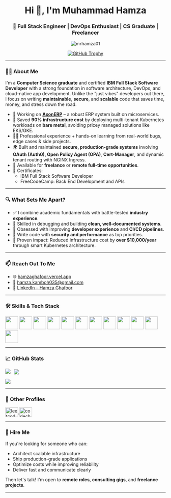 
<h1 align="center">Hi 👋, I'm Muhammad Hamza</h1>
<h3 align="center">🚀 Full Stack Engineer | DevOps Enthusiast | CS Graduate | Freelancer</h3>

<p align="center">
  <img src="https://komarev.com/ghpvc/?username=mrhamza01&label=Profile%20views&color=lightgrey&style=flat" alt="mrhamza01" />
</p>

<p align="center">
  <a href="https://github-profile-trophy.vercel.app/?username=mrhamza01">
    <img src="https://github-profile-trophy.vercel.app/?username=mrhamza01&theme=flat&margin-w=15" alt="GitHub Trophy" />
  </a>
</p>

---

### 👨‍💻 About Me

I'm a **Computer Science graduate** and certified **IBM Full Stack Software Developer** with a strong foundation in software architecture, DevOps, and cloud-native app development. Unlike the "just vibes" developers out there, I focus on writing **maintainable**, **secure**, and **scalable** code that saves time, money, and stress down the road.

- 🔭 Working on **[AxonERP](https://axonerp.com)** – a robust ERP system built on microservices.
- 💸 Saved **90% infrastructure cost** by deploying multi-tenant Kubernetes workloads on **bare metal**, avoiding pricey managed solutions like EKS/GKE.
- 👨‍💻 Professional experience + hands-on learning from real-world bugs, edge cases & side projects.
- 🌍 Built and maintained **secure, production-grade systems** involving **OAuth (Auth0), Open Policy Agent (OPA)**, **Cert-Manager**, and dynamic tenant routing with NGINX Ingress.
- 💼 Available for **freelance** or **remote full-time opportunities**.
- 🧠 Certificates:
  - IBM Full Stack Software Developer
  - FreeCodeCamp: Back End Development and APIs

---

### 🔍 What Sets Me Apart?

- ✅ I combine academic fundamentals with battle-tested **industry experience**.
- 🧰 Skilled in debugging and building **clean, well-documented systems**.
- 🧠 Obsessed with improving **developer experience** and **CI/CD pipelines**.
- 🔐 Write code with **security and performance** as top priorities.
- 🌟 Proven impact: Reduced infrastructure cost by **over $10,000/year** through smart Kubernetes architecture.

---

### 📫 Reach Out To Me

- 🌐 [hamzaghafoor.vercel.app](https://hamzaghafoor.vercel.app/)
- 📧 hamza.kamboh035@gmail.com
- 💼 [LinkedIn – Hamza Ghafoor](https://linkedin.com/in/hamza-ghafoor)

---

### 🛠️ Skills & Tech Stack

<p align="left">
  <img src="https://cdn.jsdelivr.net/gh/devicons/devicon/icons/javascript/javascript-original.svg" width="40"/>
  <img src="https://cdn.jsdelivr.net/gh/devicons/devicon/icons/typescript/typescript-original.svg" width="40"/>
  <img src="https://cdn.jsdelivr.net/gh/devicons/devicon/icons/react/react-original.svg" width="40"/>
  <img src="https://cdn.jsdelivr.net/gh/devicons/devicon/icons/nextjs/nextjs-original.svg" width="40"/>
  <img src="https://cdn.jsdelivr.net/gh/devicons/devicon/icons/nodejs/nodejs-original.svg" width="40"/>
  <img src="https://cdn.jsdelivr.net/gh/devicons/devicon/icons/spring/spring-original.svg" width="40"/>
  <img src="https://cdn.jsdelivr.net/gh/devicons/devicon/icons/docker/docker-original.svg" width="40"/>
  <img src="https://cdn.jsdelivr.net/gh/devicons/devicon/icons/kubernetes/kubernetes-plain.svg" width="40"/>
  <img src="https://cdn.jsdelivr.net/gh/devicons/devicon/icons/postgresql/postgresql-original.svg" width="40"/>
  <img src="https://cdn.jsdelivr.net/gh/devicons/devicon/icons/mongodb/mongodb-original.svg" width="40"/>
  <img src="https://cdn.jsdelivr.net/gh/devicons/devicon/icons/git/git-original.svg" width="40"/>
  <img src="https://cdn.jsdelivr.net/gh/devicons/devicon/icons/linux/linux-original.svg" width="40"/>
</p>

---

### 📈 GitHub Stats

<p>
  <img align="left" src="https://github-readme-stats.vercel.app/api/top-langs/?username=mrhamza01&layout=compact&theme=default" />
</p>

<p>&nbsp;
  <img align="center" src="https://github-readme-stats.vercel.app/api?username=mrhamza01&show_icons=true&locale=en&theme=default" />
</p>

<p>
  <img align="center" src="https://github-readme-streak-stats.herokuapp.com/?user=mrhamza01&theme=default" />
</p>

---

### 🧩 Other Profiles

<p align="left">
  <a href="https://www.leetcode.com/muhammad_hamza035" target="blank">
    <img align="center" src="https://raw.githubusercontent.com/rahuldkjain/github-profile-readme-generator/master/src/images/icons/Social/leet-code.svg" alt="leetcode" height="30" width="40" />
  </a>
  <a href="https://www.codechef.com/users/hamza31" target="blank">
    <img align="center" src="https://cdn.jsdelivr.net/npm/simple-icons@3.1.0/icons/codechef.svg" alt="codechef" height="30" width="40" />
  </a>
</p>

---

### 💼 Hire Me

If you're looking for someone who can:
- Architect scalable infrastructure
- Ship production-grade applications
- Optimize costs while improving reliability
- Deliver fast and communicate clearly

Then let's talk! I'm open to **remote roles**, **consulting gigs**, and **freelance projects**.

---
